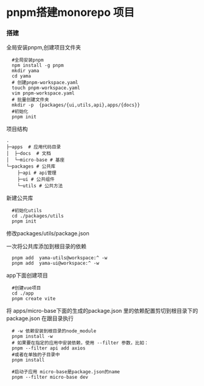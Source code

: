 # pnpm搭建monorepo 项目

### 搭建
全局安装pnpm,创建项目文件夹
```shell
  #全局安装pnpm
  npm install -g pnpm
  mkdir yama
  cd yama
  # 创建pnpm-workspace.yaml
  touch pnpm-workspace.yaml
  vim pnpm-workspace.yaml
  # 批量创建文件夹
  mkdir -p  {packages/{ui,utils,api},apps/{docs}}
  #初始化
  pnpm init
```
项目结构
```
.
├─apps  # 应用代码目录
│  ├─docs  # 文档
│  └─micro-base # 基座
└─packages # 公共库
    ├─api # api管理
    ├─ui # 公共组件
    └─utils # 公共方法
```

新建公共库
```shell
  #初始化utils
  cd ./packages/utils
  pnpm init
```
修改packages/utils/package.json

一次将公共库添加到根目录的依赖
```shell
  pnpm add  yama-utils@workspace:^ -w
  pnpm add  yama-ui@workspace:^ -w
```

app下面创建项目
```shell
  #创建vue项目
  cd ./app
  pnpm create vite
```
将 apps/micro-base下面的生成的package.json 里的依赖配置剪切到根目录下的 package.json
在跟目录执行
```shell
  # -w 依赖安装到根目录的node_module
  pnpm install -w
  # 如果要在指定的应用中安装依赖，使用 --filter 参数，比如：
  pnpm --filter api add axios
  #或者在单独的子目录中
  pnpm install

  #启动子应用 micro-base是package.json的name
  pnpm --filter micro-base dev
```












